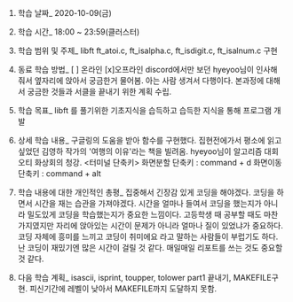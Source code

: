 1. 학습 날짜_ 2020-10-09(금)

2. 학습 시간_ 18:00 ~ 23:59(클러스터)

3. 학습 범위 및 주제_ libft ft_atoi.c, ft_isalpha.c, ft_isdigit.c, ft_isalnum.c 구현

4. 동료 학습 방법_ [ ] 온라인 [x]오프라인 discord에서만 보던 hyeyoo님이 인사해줘서 옆자리에 앉아서 궁금한거 물어봄. 아는 사람 생겨서 다행이다. 본과정에 대해서 궁금한 것들과 서클을 끝내기 위한 계획 수립.

5. 학습 목표_ libft 를 풀기위한 기초지식을 습득하고 습득한 지식을 통해 프로그램 개발

6. 상세 학습 내용_ 
구글링의 도움을 받아 함수를 구현했다. 집현전에가서 평소에 읽고 싶었던 김영하 작가의 '여행의 이유'라는 책을 빌려옴. hyeyoo님이 알고리즘 대회 오티 화상회의 청강.
<터미널 단축키>
화면분할 단축키 : command + d
화면이동 단축키 : command + alt

7. 학습 내용에 대한 개인적인 총평_
집중해서 긴장감 있게 코딩을 해야겠다. 코딩을 하면서 시간을 재는 습관을 가져야겠다. 시간을 얼마나 들여서 코딩을 했는지가 아니라 밀도있게 코딩을 학습했는지가 중요한 느낌이다. 고등학생 때 공부할 때도 마찬가지였지만 자리에 앉아있는 시간이 문제가 아니라 얼마나 질이 있었냐가 중요하다. 코딩 자체에 흥미를 느끼고 코딩이 취미에요 라고 말하는 사람들이 부럽기도 하다. 난 코딩이 재밌기엔 많은 시간이 걸릴 것 같다. 매일매일 리포트를 쓰는 것도 중요할 것 같다.

8. 다음 학습 계획_
isascii, isprint, toupper, tolower part1 끝내기, MAKEFILE구현. 피신기간에 레벨이 낮아서 MAKEFILE까지 도달하지 못함. 